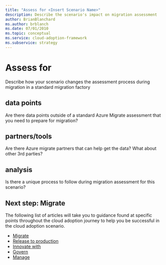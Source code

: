 ```yaml
---
title: "Assess for <Insert Scenario Name>"
description: Describe the scenario's impact on migration assessment
author: BrianBlanchard
ms.author: brblanch
ms.date: 07/01/2010
ms.topic: conceptual
ms.service: cloud-adoption-framework
ms.subservice: strategy
---
```


# Assess for <Insert Scenario Name>

Describe how your scenario changes the assessment process during migration in a standard migration factory

## <Insert Scenario Name> data points

Are there data points outside of a standard Azure Migrate assessment that you need to prepare for migration?

## <Insert Scenario Name> partners/tools

Are there Azure migrate partners that can help get the data? What about other 3rd parties?

## <Insert Scenario Name> analysis

Is there a unique process to follow during migration assessment for this scenario?

## Next step: Migrate <Insert Scenario Name>

The following list of articles will take you to guidance found at specific points throughout the cloud adoption journey to help you be successful in the cloud adoption scenario.

- [Migrate <Insert Scenario Name>](./migrate-deploy.md)
- [Release <Insert Scenario Name> to production](./migrate-release.md)
- [Innovate with <Insert Scenario Name>](./innovate.md)
- [Govern <Insert Scenario Name>](./govern.md)
- [Manage <Insert Scenario Name>](./manage.md)
